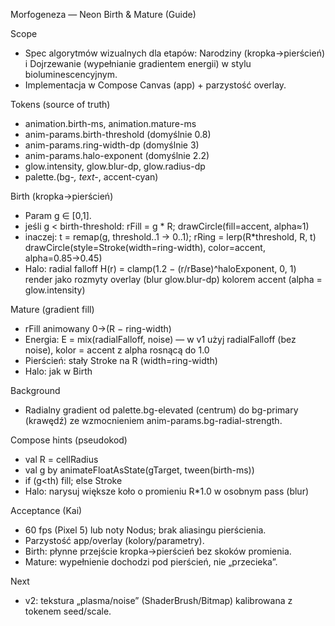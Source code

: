 Morfogeneza — Neon Birth & Mature (Guide)

Scope
- Spec algorytmów wizualnych dla etapów: Narodziny (kropka→pierścień) i Dojrzewanie (wypełnianie gradientem energii) w stylu bioluminescencyjnym.
- Implementacja w Compose Canvas (app) + parzystość overlay.

Tokens (source of truth)
- animation.birth-ms, animation.mature-ms
- anim-params.birth-threshold (domyślnie 0.8)
- anim-params.ring-width-dp (domyślnie 3)
- anim-params.halo-exponent (domyślnie 2.2)
- glow.intensity, glow.blur-dp, glow.radius-dp
- palette.(bg-*, text-*, accent-cyan)

Birth (kropka→pierścień)
- Param g ∈ [0,1].
- jeśli g < birth-threshold: rFill = g * R; drawCircle(fill=accent, alpha≈1)
- inaczej: t = remap(g, threshold..1 → 0..1); rRing = lerp(R*threshold, R, t)
  drawCircle(style=Stroke(width=ring-width), color=accent, alpha=0.85→0.45)
- Halo: radial falloff H(r) = clamp(1.2 − (r/rBase)^haloExponent, 0, 1)
  render jako rozmyty overlay (blur glow.blur-dp) kolorem accent (alpha = glow.intensity)

Mature (gradient fill)
- rFill animowany 0→(R − ring-width)
- Energia: E = mix(radialFalloff, noise) — w v1 użyj radialFalloff (bez noise),
  kolor = accent z alpha rosnącą do 1.0
- Pierścień: stały Stroke na R (width=ring-width)
- Halo: jak w Birth

Background
- Radialny gradient od palette.bg-elevated (centrum) do bg-primary (krawędź) ze wzmocnieniem anim-params.bg-radial-strength.

Compose hints (pseudokod)
- val R = cellRadius
- val g by animateFloatAsState(gTarget, tween(birth-ms))
- if (g<th) fill; else Stroke
- Halo: narysuj większe koło o promieniu R*1.0 w osobnym pass (blur)

Acceptance (Kai)
- 60 fps (Pixel 5) lub noty Nodus; brak aliasingu pierścienia.
- Parzystość app/overlay (kolory/parametry).
- Birth: płynne przejście kropka→pierścień bez skoków promienia.
- Mature: wypełnienie dochodzi pod pierścień, nie „przecieka”.

Next
- v2: tekstura „plasma/noise” (ShaderBrush/Bitmap) kalibrowana z tokenem seed/scale.
